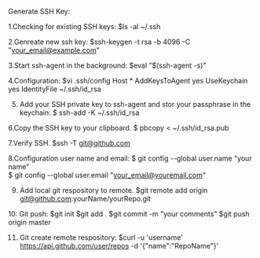 Generate SSH Key:

1.Checking for existing SSH keys:
$ls -al ~/.ssh

2.Genreate new ssh key:
$ssh-keygen -t rsa -b 4096 -C "your_email@example.com"

3.Start ssh-agent in the background:
$eval "$(ssh-agent -s)"

4.Configuration:
$vi .ssh/config
Host *
 AddKeysToAgent yes
 UseKeychain yes
 IdentityFile ~/.ssh/id_rsa

5. Add your SSH private key to ssh-agent and stor your passphrase in the keychain:
$ ssh-add -K ~/.ssh/id_rsa

6.Copy the SSH key to your clipboard.
$ pbcopy < ~/.ssh/id_rsa.pub

7.Verify SSH.
$ssh -T git@github.com 

8.Configuration user name and email:
$ git config --global user.name "your name"  
$ git config --global user.email "your_email@youremail.com"  

9. Add local git respository to remote.
$git remote add origin git@github.com:yourName/yourRepo.git

10: Git push:
$git init
$git add . 
$git commit -m "your comments"
$git push origin master

11. Git create remote respository:
$curl -u 'username' https://api.github.com/user/repos -d '{"name":"RepoName"}'